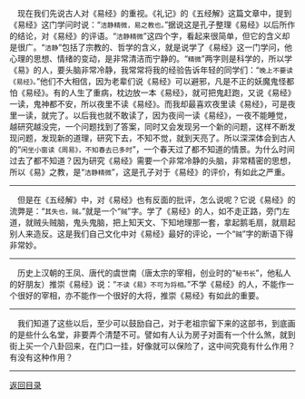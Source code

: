 &emsp;现在我们先说古人对《易经》的重视。《礼记》的《五经解》这篇文章中，提到《易经》这门学问时说：“``洁静精微，易之教也。``”据说这是孔子整理《易经》以后所作的结论，对《易经》的评语。“``洁静精微``”这四个字，看起来很简单，但它的含义却是很广。“``洁静``”包括了宗教的、哲学的含义，就是说学了《易经》这一门学问，他心理的思想、情绪的变动，是非常清洁而宁静的。“``精微``”两字则是科学的，所以学《易》的人，要头脑非常冷静，我常常将我的经验告诉年轻的同学们：“``晚上不要读《易经》。``”他们不大相信，因为老辈们说《易经》可以避邪，凡是不正的妖魔鬼怪都怕《易经》。有的人生了重病，枕边放一本《易经》，就可把鬼赶跑，又说《易经》一读，鬼神都不安，所以夜里不读《易经》。而我却最喜欢夜里读《易经》，可是夜里一读，就完了。以后我也就不敢读了，因为夜间一读《易经》，一夜不能睡觉，越研究越没完，一个问题找到了答案，同时又会发现另一个新的问题，这样不断发现问题，发现新的道理，研究下去，不知不觉，就到天亮了。所以深深体会到古人的“``闲坐小窗读《周易》，不知春去已多时``”，一个春天过了都不知道的情景。为什么时间过去了都不知道？因为研究《易经》需要一个非常冷静的头脑，非常精密的思想，所以《易》之教，是“``洁静精微``”，这是孔子对于《易经》的评价，有如此之严重。
___
&emsp;但是在《五经解》中，对《易经》也有反面的批评，怎么说呢？它说《易经》的流弊是：“``其失也，贼。``”就是一个“``贼``”字。学了《易经》的人，如不走正路，旁门左道，就贼头贼脑，鬼头鬼脑，把上知天文、下知地理那一套，拿起鹅毛扇，就扇起别人来造反。这是我们自己文化中对《易经》最好的评论，一个“``贼``”字的断语下得非常妙。
___
&emsp;历史上汉朝的王凤、唐代的虞世南（唐太宗的宰相，创业时的“``秘书长``”，他私人的好朋友）推崇《易经》说：“``不读《易》不可为将相。``”不学《易经》的人，不能作一个很好的宰相，亦不能作一个很好的大将，推崇《易经》有如此的重要。
___
&emsp;我们知道了这些以后，至少可以鼓励自己，对于老祖宗留下来的这部书，到底画的是些什么名堂，非要弄个清楚不可。譬如有人认为房子对面有一个什么煞，就到街上买一个八卦回来，在门口一挂，好像就可以保险了，这中间究竟有什么作用？有没有这种作用？
___
[返回目录](../../master/README.md#目录)
